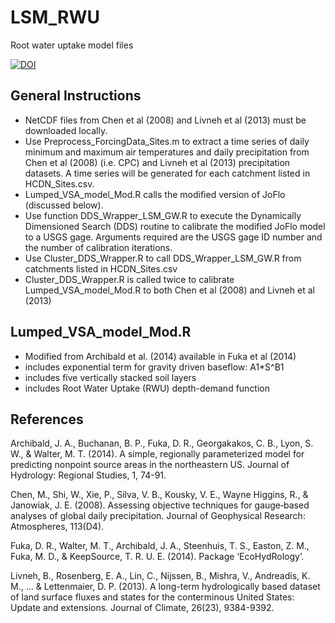 # LSM_RWU
Root water uptake model files

[![DOI](https://zenodo.org/badge/216648866.svg)](https://zenodo.org/badge/latestdoi/216648866)

## General Instructions
* NetCDF files from Chen et al (2008) and Livneh et al (2013) must be downloaded locally.
* Use Preprocess_ForcingData_Sites.m to extract a time series of daily minimum and maximum air temperatures and daily precipitation from Chen et al (2008) (i.e. CPC) and Livneh et al (2013) precipitation datasets. A time series will be generated for each catchment listed in HCDN_Sites.csv. 
* Lumped_VSA_model_Mod.R calls the modified version of JoFlo (discussed below). 
* Use function DDS_Wrapper_LSM_GW.R to execute the Dynamically Dimensioned Search (DDS) routine to calibrate the modified JoFlo model to a USGS gage. Arguments required are the USGS gage ID number and the number of calibration iterations.
* Use Cluster_DDS_Wrapper.R to call DDS_Wrapper_LSM_GW.R from catchments listed in HCDN_Sites.csv
* Cluster_DDS_Wrapper.R is called twice to calibrate Lumped_VSA_model_Mod.R to both Chen et al (2008) and Livneh et al (2013)

## Lumped_VSA_model_Mod.R

* Modified from Archibald et al. (2014) available in Fuka et al (2014)
* includes exponential term for gravity driven baseflow: A1*S^B1
* includes five vertically stacked soil layers
* includes Root Water Uptake (RWU) depth-demand function 

## References
Archibald, J. A., Buchanan, B. P., Fuka, D. R., Georgakakos, C. B., Lyon, S. W., & Walter, M. T. (2014). A simple, regionally parameterized model for predicting nonpoint source areas in the northeastern US. Journal of Hydrology: Regional Studies, 1, 74-91.

Chen, M., Shi, W., Xie, P., Silva, V. B., Kousky, V. E., Wayne Higgins, R., & Janowiak, J. E. (2008). Assessing objective techniques for gauge‐based analyses of global daily precipitation. Journal of Geophysical Research: Atmospheres, 113(D4).

Fuka, D. R., Walter, M. T., Archibald, J. A., Steenhuis, T. S., Easton, Z. M., Fuka, M. D., & KeepSource, T. R. U. E. (2014). Package ‘EcoHydRology’.

Livneh, B., Rosenberg, E. A., Lin, C., Nijssen, B., Mishra, V., Andreadis, K. M., ... & Lettenmaier, D. P. (2013). A long-term hydrologically based dataset of land surface fluxes and states for the conterminous United States: Update and extensions. Journal of Climate, 26(23), 9384-9392.
